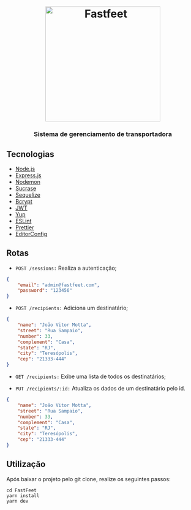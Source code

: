 <h1 align="center">
  <img alt="Fastfeet" title="Fastfeet" src="https://github.com/Rocketseat/bootcamp-gostack-desafio-02/raw/master/.github/logo.png" width="300px" />
</h1>

<h3 align="center">
  Sistema de gerenciamento de transportadora
</h3>

## Tecnologias

* [Node.js](https://nodejs.org/pt-br/)
* [Express.js](https://www.npmjs.com/package/express)
* [Nodemon](https://www.npmjs.com/package/nodemon)
* [Sucrase](https://www.npmjs.com/package/sucrase)
* [Sequelize](https://www.npmjs.com/package/sequelize)
* [Bcrypt](https://www.npmjs.com/package/bcryptjs)
* [JWT](https://www.npmjs.com/package/jsonwebtoken)
* [Yup](https://www.npmjs.com/package/yup)
* [ESLint](https://www.npmjs.com/package/eslint)
* [Prettier](https://www.npmjs.com/package/prettier)
* [EditorConfig](https://www.npmjs.com/package/editorconfig)


## Rotas

* `POST /sessions:` Realiza a autenticação;
```json
{
	"email": "admin@fastfeet.com",
	"password": "123456"
}
```

* `POST /recipients:` Adiciona um destinatário;
```json
{
	"name": "João Vitor Motta",
	"street": "Rua Sampaio",
	"number": 33,
	"complement": "Casa",
	"state": "RJ",
	"city": "Teresópolis",
	"cep": "21333-444"
}
```

* `GET /recipients:` Exibe uma lista de todos os destinatários;

* `PUT /recipients/:id:` Atualiza os dados de um destinatário pelo id.
```json
{
	"name": "João Vitor Motta",
	"street": "Rua Sampaio",
	"number": 33,
	"complement": "Casa",
	"state": "RJ",
	"city": "Teresópolis",
	"cep": "21333-444"
}
```


## Utilização

Após baixar o projeto pelo git clone, realize os seguintes passos:

```console
cd FastFeet
yarn install
yarn dev
```
